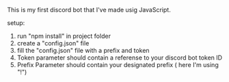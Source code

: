 This is my first discord bot that I've made usig JavaScript.

setup:

1. run "npm install" in project folder
2. create a "config.json" file
3. fill the "config.json" file with a prefix and token
4. Token parameter should contain a referense to your discord bot token ID
5. Prefix Parameter should contain your designated prefix ( here I'm using "!")


